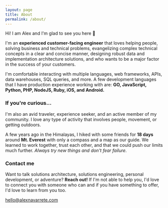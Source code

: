 ```yaml
---
layout: page
title: About
permalink: /about/
---
```


Hi! I am Alex and I'm glad to see you here 🙂

I'm an **experienced customer-facing engineer** that loves helping people, solving business and technical problems, evangelizing complex technical concepts in a clear and concise manner, designing robust data and implementation architecture solutions, and who wants to be a major factor in the success of your customers.

I'm comfortable interacting with multiple languages, web frameworks, APIs, data warehouses, SQL queries, and more. A few development languages that I have production experience working with are: **GO, JavaScript, Python, PHP, NodeJS, Ruby, iOS, and Android.**


### If you're curious...

I'm also an avid traveler, experience seeker, and an active member of my community. I love any type of activity that involves people, movement, or getting outdoors. ​

A few years ago in the Himalayas, I hiked with some friends for **18 days** around **Mt. Everest** with only a compass and a map as our guide. We learned to work together, trust each other, and that we could push our limits much further. *Always try new things and don't fear failure.*

### Contact me

Want to talk solutions architecture, solutions engineering, personal development, or adventure? **Reach out!** If I'm not able to help you, I'd love to connect you with someone who can and if you have something to offer, I'd love to learn from you too.

[hello@alexnavarrete.com](mailto:hello@alexnavarrete.com)
